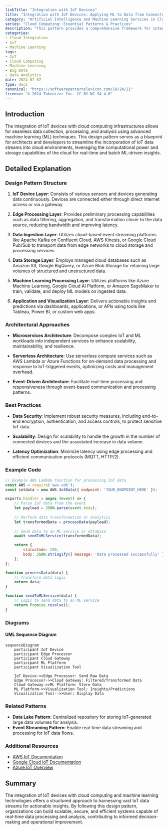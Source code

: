 ```yaml
---
linkTitle: "Integration with IoT Devices"
title: "Integration with IoT Devices: Applying ML to Data from Connected Devices"
category: "Artificial Intelligence and Machine Learning Services in Cloud"
series: "Cloud Computing: Essential Patterns & Practices"
description: "This pattern provides a comprehensive framework for integrating IoT devices with cloud-based systems to apply machine learning techniques, facilitating enhanced data analysis and decision-making processes."
categories:
- Cloud Integration
- IoT
- Machine Learning
tags:
- IoT
- Cloud Computing
- Machine Learning
- Big Data
- Data Analytics
date: 2024-07-07
type: docs
canonical: "https://softwarepatternslexicon.com/18/24/21"
license: "© 2024 Tokenizer Inc. CC BY-NC-SA 4.0"
---
```


## Introduction

The integration of IoT devices with cloud computing infrastructures allows for seamless data collection, processing, and analysis using advanced machine learning (ML) techniques. This design pattern serves as a blueprint for architects and developers to streamline the incorporation of IoT data streams into cloud environments, leveraging the computational power and storage capabilities of the cloud for real-time and batch ML-driven insights.

## Detailed Explanation

### Design Pattern Structure

1. **IoT Device Layer**: Consists of various sensors and devices generating data continuously. Devices are connected either through direct internet access or via a gateway.

2. **Edge Processing Layer**: Provides preliminary processing capabilities such as data filtering, aggregation, and transformation closer to the data source, reducing bandwidth and improving latency.

3. **Data Ingestion Layer**: Utilizes cloud-based event streaming platforms like Apache Kafka on Confluent Cloud, AWS Kinesis, or Google Cloud Pub/Sub to transport data from edge networks to cloud storage and processing services.

4. **Data Storage Layer**: Employs managed cloud databases such as Amazon S3, Google BigQuery, or Azure Blob Storage for retaining large volumes of structured and unstructured data.

5. **Machine Learning Processing Layer**: Utilizes platforms like Azure Machine Learning, Google Cloud AI Platform, or Amazon SageMaker to train, validate, and deploy ML models on ingested data.

6. **Application and Visualization Layer**: Delivers actionable insights and predictions via dashboards, applications, or APIs using tools like Tableau, Power BI, or custom web apps.

### Architectural Approaches

- **Microservices Architecture**: Decompose complex IoT and ML workloads into independent services to enhance scalability, maintainability, and resilience.
  
- **Serverless Architecture**: Use serverless compute services such as AWS Lambda or Azure Functions for on-demand data processing and response to IoT-triggered events, optimizing costs and management overhead.

- **Event-Driven Architecture**: Facilitate real-time processing and responsiveness through event-based communication and processing patterns.

### Best Practices

- **Data Security**: Implement robust security measures, including end-to-end encryption, authentication, and access controls, to protect sensitive IoT data.

- **Scalability**: Design for scalability to handle the growth in the number of connected devices and the associated increase in data volume.

- **Latency Optimization**: Minimize latency using edge processing and efficient communication protocols (MQTT, HTTP/2).

### Example Code

```javascript
// Example AWS Lambda function for processing IoT data
const AWS = require('aws-sdk');
const iotdata = new AWS.IotData({ endpoint: 'YOUR_ENDPOINT_HERE' });

exports.handler = async (event) => {
    // Parse IoT data from the event
    let payload = JSON.parse(event.body);
    
    // Perform data transformation or analytics
    let transformedData = processData(payload);
    
    // Send data to an ML service or database
    await sendToMLService(transformedData);

    return {
        statusCode: 200,
        body: JSON.stringify({ message: 'Data processed successfully' }),
    };
};

function processData(data) {
    // Transform data logic
    return data;
}

function sendToMLService(data) {
    // Logic to send data to an ML service
    return Promise.resolve();
}
```

### Diagrams

#### UML Sequence Diagram

```mermaid
sequenceDiagram
    participant IoT Device
    participant Edge Processor
    participant Cloud Gateway
    participant ML Platform
    participant Visualization Tool

    IoT Device->>Edge Processor: Send Raw Data
    Edge Processor->>Cloud Gateway: Filtered/Transformed Data
    Cloud Gateway->>ML Platform: Store Data
    ML Platform->>Visualization Tool: Insights/Predictions
    Visualization Tool-->>User: Display Data
```

### Related Patterns

- **Data Lake Pattern**: Centralized repository for storing IoT-generated large data volumes for analysis.
- **Event Streaming Pattern**: Enable real-time data streaming and processing for IoT data flows.

### Additional Resources

- [AWS IoT Documentation](https://docs.aws.amazon.com/iot/)
- [Google Cloud IoT Documentation](https://cloud.google.com/solutions/iot)
- [Azure IoT Overview](https://docs.microsoft.com/en-us/azure/iot-fundamentals/)

## Summary

The integration of IoT devices with cloud computing and machine learning technologies offers a structured approach to harnessing vast IoT data streams for actionable insights. By following this design pattern, organizations can build scalable, secure, and efficient systems capable of real-time data processing and analysis, contributing to informed decision-making and operational improvement.
